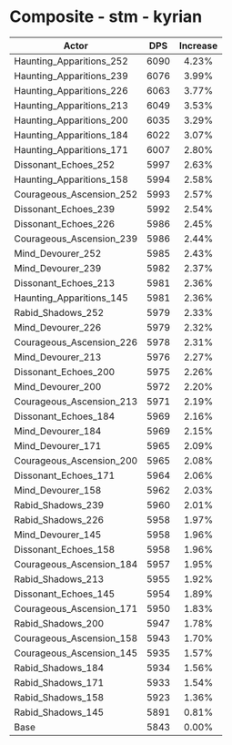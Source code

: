 # Composite - stm - kyrian
| Actor | DPS | Increase |
|---|:---:|:---:|
|Haunting_Apparitions_252|6090|4.23%|
|Haunting_Apparitions_239|6076|3.99%|
|Haunting_Apparitions_226|6063|3.77%|
|Haunting_Apparitions_213|6049|3.53%|
|Haunting_Apparitions_200|6035|3.29%|
|Haunting_Apparitions_184|6022|3.07%|
|Haunting_Apparitions_171|6007|2.80%|
|Dissonant_Echoes_252|5997|2.63%|
|Haunting_Apparitions_158|5994|2.58%|
|Courageous_Ascension_252|5993|2.57%|
|Dissonant_Echoes_239|5992|2.54%|
|Dissonant_Echoes_226|5986|2.45%|
|Courageous_Ascension_239|5986|2.44%|
|Mind_Devourer_252|5985|2.43%|
|Mind_Devourer_239|5982|2.37%|
|Dissonant_Echoes_213|5981|2.36%|
|Haunting_Apparitions_145|5981|2.36%|
|Rabid_Shadows_252|5979|2.33%|
|Mind_Devourer_226|5979|2.32%|
|Courageous_Ascension_226|5978|2.31%|
|Mind_Devourer_213|5976|2.27%|
|Dissonant_Echoes_200|5975|2.26%|
|Mind_Devourer_200|5972|2.20%|
|Courageous_Ascension_213|5971|2.19%|
|Dissonant_Echoes_184|5969|2.16%|
|Mind_Devourer_184|5969|2.15%|
|Mind_Devourer_171|5965|2.09%|
|Courageous_Ascension_200|5965|2.08%|
|Dissonant_Echoes_171|5964|2.06%|
|Mind_Devourer_158|5962|2.03%|
|Rabid_Shadows_239|5960|2.01%|
|Rabid_Shadows_226|5958|1.97%|
|Mind_Devourer_145|5958|1.96%|
|Dissonant_Echoes_158|5958|1.96%|
|Courageous_Ascension_184|5957|1.95%|
|Rabid_Shadows_213|5955|1.92%|
|Dissonant_Echoes_145|5954|1.89%|
|Courageous_Ascension_171|5950|1.83%|
|Rabid_Shadows_200|5947|1.78%|
|Courageous_Ascension_158|5943|1.70%|
|Courageous_Ascension_145|5935|1.57%|
|Rabid_Shadows_184|5934|1.56%|
|Rabid_Shadows_171|5933|1.54%|
|Rabid_Shadows_158|5923|1.36%|
|Rabid_Shadows_145|5891|0.81%|
|Base|5843|0.00%|
